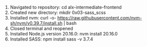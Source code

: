 
1. Navigated to repository: cd alx-intermediate-frontend
2. Created new directory: mkdir 0x03-sass_scss
3. Installed nvm:
   curl -o- https://raw.githubusercontent.com/nvm-sh/nvm/v0.39.7/install.sh | bash
4. Closed terminal and reopened
5. Installed Node.js version 20.16.0: nvm install 20.16.0
6. Installed SASS:
   npm install sass -v 3.7.4

